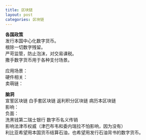 ```yaml
---
title: 区块链
layout: post
categories: 区块链
---
```

**各国政策**   
发行本国中心化数字货币。  
根除一切数字残留。  
严苛监管，防止泡沫，对交易课税。  
撒手数字货币用于各种支付场景。  
  
  
应用场景：  
硬件相关：  
卖萌链：  
  
**脑洞**    
宣誓区块链 白手套区块链 返利积分区块链 病历本区块链  
影响：  
负面：   
洗黑钱第二瑞士银行  数字币名义传销    
影响法津币权威（津巴布韦和委内瑞拉不怕影响，因为没有）  
利比亚希望用本国货币结算石油，也希望用发行石油背书的数字货币。